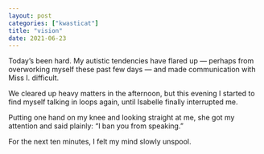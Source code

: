 ```yaml
---
layout: post
categories: ["kwasticat"]
title: "vision"
date: 2021-06-23
---
```


Today’s been hard. My autistic tendencies have flared up — perhaps from
overworking myself these past few days — and made communication with Miss I.
difficult.

We cleared up heavy matters in the afternoon, but this evening I started to find
myself talking in loops again, until Isabelle finally interrupted me.

Putting one hand on my knee and looking straight at me, she got my attention and
said plainly: “I ban you from speaking.”

For the next ten minutes, I felt my mind slowly unspool.
